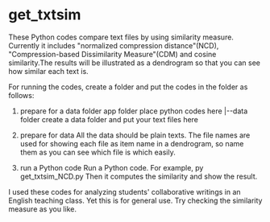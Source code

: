 # get_txtsim
These Python codes compare text files by using similarity measure. Currently it includes "normalized compression distance"(NCD), 
"Compression-based  Dissimilarity Measure"(CDM) and cosine similarity.The results will be illustrated as a dendrogram so that 
you can see how similar each text is.

For running the codes, create a folder and put the codes in the folder as follows:

1. prepare for a data folder
app folder          place python codes here
   |--data folder   create a data folder and put your text files here

2. prepare for data
All the data should be plain texts. The file names are used for showing each file as item name in a dendrogram, so name them
as you can see which file is which easily.

3. run a Python code
Run a Python code. For example,
py get_txtsim_NCD.py
Then it computes the similarity and show the result.

I used these codes for analyzing students' collaborative writings in an English teaching class.
Yet this is for general use. Try checking the similarity measure as you like.
